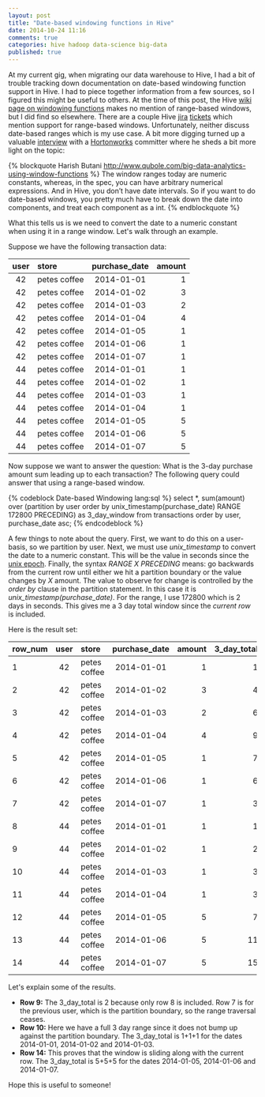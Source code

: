 ```yaml
---
layout: post
title: "Date-based windowing functions in Hive"
date: 2014-10-24 11:16
comments: true
categories: hive hadoop data-science big-data
published: true
---
```


At my current gig, when migrating our data warehouse to Hive, I had a bit of trouble tracking down documentation on date-based windowing function support in Hive. I had to piece together information from a few sources, so I figured this might be useful to others. At the time of this post, the Hive [wiki page on windowing functions](https://cwiki.apache.org/confluence/display/Hive/LanguageManual+WindowingAndAnalytics "Windowing functions") makes no mention of range-based windows, but I did find so elsewhere. There are a couple Hive [jira](https://issues.apache.org/jira/browse/HIVE-4197) [tickets](https://issues.apache.org/jira/browse/HIVE-4112) which mention support for range-based windows. Unfortunately, neither discuss date-based ranges which is my use case. A bit more digging turned up a valuable [interview](http://www.qubole.com/big-data-analytics-using-window-functions) with a [Hortonworks](http://hortonworks.com) committer where he sheds a bit more light on the topic:

{% blockquote Harish Butani http://www.qubole.com/big-data-analytics-using-window-functions %}
The window ranges today are numeric constants, whereas, in the spec, you can have arbitrary numerical expressions. And in Hive, you don’t have date intervals. So if you want to do date-based windows, you pretty much have to break down the date into components, and treat each component as a int.
{% endblockquote %}

What this tells us is we need to convert the date to a numeric constant when using it in a range window. Let's walk through an example.

Suppose we have the following transaction data:

user|store       |purchase_date|amount
:----:|:------------|:-------------:|------:
42|petes coffee|2014-01-01|1
42|petes coffee|2014-01-02|3
42|petes coffee|2014-01-03|2
42|petes coffee|2014-01-04|4
42|petes coffee|2014-01-05|1
42|petes coffee|2014-01-06|1
42|petes coffee|2014-01-07|1
44|petes coffee|2014-01-01|1
44|petes coffee|2014-01-02|1
44|petes coffee|2014-01-03|1
44|petes coffee|2014-01-04|1
44|petes coffee|2014-01-05|5
44|petes coffee|2014-01-06|5
44|petes coffee|2014-01-07|5


<p/>
Now suppose we want to answer the question: What is the 3-day purchase amount sum leading up to each transaction? The following query could answer that using a range-based window.


{% codeblock Date-based Windowing lang:sql %}
select *, 
 sum(amount) over 
   (partition by user order by unix_timestamp(purchase_date) RANGE 172800 PRECEDING) as 3_day_window
 from transactions 
 order by user, purchase_date asc;
{% endcodeblock %}

A few things to note about the query. First, we want to do this on a user-basis, so we partition by user. Next, we must use *unix_timestamp* to convert the date to a numeric constant. This will be the value in seconds since the [unix epoch](https://en.wikipedia.org/wiki/Unix_time#Encoding_time_as_a_number). Finally, the syntax *RANGE X PRECEDING* means: go backwards from the current row until either we hit a partition boundary or the value changes by *X* amount. The value to observe for change is controlled by the *order by* clause in the partition statement. In this case it is *unix_timestamp(purchase_date)*. For the range, I use 172800 which is 2 days in seconds. This gives me a 3 day total window since the *current row* is included.

Here is the result set:

row_num|user|store       |purchase_date|amount|3_day_total
:--|:----:|:------------|:-------------:|------:|----:
1|42|petes coffee|2014-01-01|1|1
2|42|petes coffee|2014-01-02|3|4
3|42|petes coffee|2014-01-03|2|6
4|42|petes coffee|2014-01-04|4|9
5|42|petes coffee|2014-01-05|1|7
6|42|petes coffee|2014-01-06|1|6
7|42|petes coffee|2014-01-07|1|3
8|44|petes coffee|2014-01-01|1|1
9|44|petes coffee|2014-01-02|1|2
10|44|petes coffee|2014-01-03|1|3
11|44|petes coffee|2014-01-04|1|3
12|44|petes coffee|2014-01-05|5|7
13|44|petes coffee|2014-01-06|5|11
14|44|petes coffee|2014-01-07|5|15

<p/>

Let's explain some of the results.

* **Row 9:** The 3_day_total is 2 because only row 8 is included. Row 7 is for the previous user, which is the partition boundary, so the range traversal ceases.
* **Row 10:** Here we have a full 3 day range since it does not bump up against the partition boundary. The 3_day_total is 1+1+1 for the dates 2014-01-01, 2014-01-02 and 2014-01-03.
* **Row 14:** This proves that the window is sliding along with the current row. The 3_day_total is 5+5+5 for the dates 2014-01-05, 2014-01-06 and 2014-01-07.

Hope this is useful to someone!
